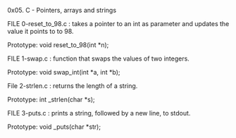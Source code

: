 0x05. C - Pointers, arrays and strings


FILE 0-reset_to_98.c : takes a pointer to an int as parameter and updates the value it points to to 98.



Prototype: void reset_to_98(int *n);

FILE 1-swap.c : function that swaps the values of two integers.



Prototype: void swap_int(int *a, int *b);

File 2-strlen.c :  returns the length of a string.



Prototype: int _strlen(char *s);

FILE 3-puts.c : prints a string, followed by a new line, to stdout.



Prototype: void _puts(char *str);
